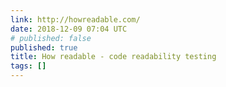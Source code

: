 ```yaml
---
link: http://howreadable.com/
date: 2018-12-09 07:04 UTC
# published: false
published: true
title: How readable - code readability testing
tags: []
---
```




